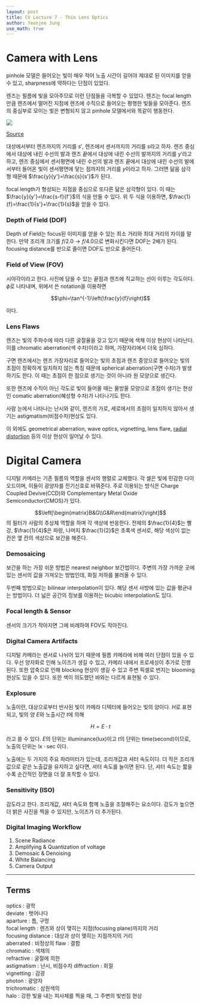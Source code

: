 ```yaml
---
layout: post
title: CV Lecture 7 - Thin Lens Optics
author: Yeonjee Jung
use_math: true
---
```


# Camera with Lens

pinhole 모델은 들어오는 빛이 매우 적어 노출 시간이 길어야 제대로 된 이미지를 얻을 수 있고, sharpness에 약하다는 단점이 있었다.

렌즈는 필름에 빛을 모아주므로 이런 단점들을 극복할 수 있었다. 렌즈는 focal length만큼 렌즈에서 떨어진 지점에 렌즈에 수직으로 들어오는 평행한 빛들을 모아준다. 렌즈의 중심부로 모이는 빛은 변형되지 않고 pinhole 모델에서와 똑같이 행동한다.

![](https://www.photonics.com/images/Web/Articles/2009/3/8/GaussianNewtonianThinLensFormulas_Table1.jpg)

[Source](https://www.photonics.com/images/Web/Articles/2009/3/8/GaussianNewtonianThinLensFormulas_Table1.jpg)

대상에서부터 렌즈까지의 거리를 $s'$, 렌즈에서 센서까지의 거리를 $s$라고 하자. 렌즈 중심에서 대상에 내린 수선의 발과 렌즈 끝에서 대상에 내린 수선의 발까지의 거리를 $y'$라고 하고, 렌즈 중심에서 센서평면에 내린 수선의 발과 렌즈 끝에서 대상에 내린 수선의 발에서부터 들어온 빛이 센서평면에 닿는 점까지의 거리를 $y$이라고 하자. 그러면 닮음 삼각형 때문에 $\frac{y}{y'}=\frac{s}{s'}$가 된다.

focal length가 형성되는 지점을 중심으로 또다른 닮은 삼각형이 있다. 이 때는 $\frac{y}{y'}=\frac{s-f}{f'}$의 식을 만들 수 있다. 위 두 식을 이용하면, $\frac{1}{f}=\frac{1}{s'}+\frac{1}{s}$을 얻을 수 있다.

### Depth of Field (DOF)

Depth of Field는 focus된 이미지를 얻을 수 있는 최소 거리와 최대 거리의 차이를 말한다. 만약 조리개 크기를 $f/2.0\rightarrow f/4.0$으로 변화시킨다면 DOF는 2배가 된다. focusing distance를 반으로 줄이면 DOF도 반으로 줄어든다.

### Field of View (FOV)

시야각이라고 한다. 사진에 담을 수 있는 끝점과 렌즈에 직교하는 선이 이루는 각도이다. $\phi$로 나타내며, 위에서 쓴 notation을 이용하면

$$\phi=\tan^{-1}\left(\frac{y}{f}\right)$$

이다.

### Lens Flaws

렌즈는 빛의 주파수에 따라 다른 굴절율을 갖고 있기 때문에 색채 이상 현상이 나타난다. 이를 chromatic aberration(색 수차)이라고 하며, 가장자리에서 더욱 심하다.

구면 렌즈에서는 렌즈 가장자리로 들어오는 빛의 초점과 렌즈 중앙으로 들어오는 빛의 초점이 정확하게 일치하지 않는 특징 때문에 spherical aberration(구면 수차)가 발생하기도 한다. 이 때는 초점이 한 점으로 생기는 것이 아니라 원 모양으로 생긴다.

또한 렌즈에 수직이 아닌 각도로 빛이 들어올 때는 물방울 모양으로 초점이 생기는 현상인 comatic aberration(혜성형 수차)가 나타나기도 한다.

사람 눈에서 나타나는 난시와 같이, 렌즈의 가로, 세로에서의 초점이 일치하지 않아서 생기는 astigmatism(비점수차)현상도 있다.

이 외에도 geometrical aberration, wave optics, vignetting, lens flare, [radial distortion](https://yeonjeejung.github.io/lecture/computervision/2019/07/07/Lecture3.html) 등의 이상 현상이 일어날 수 있다.

# Digital Camera

디지털 카메라는 기존 필름의 역할을 센서의 행렬로 교체했다. 각 셀은 빛에 민감한 다이오드이며, 이들이 광양자를 전기신호로 바꿔준다. 주로 이용되는 방식은 Charge Coupled Devive(CCD)와 Complementary Metal Oxide Semiconductor(CMOS)가 있다.

$$\left[\begin{matrix}B&G\\G&R\end{matrix}\right]$$의 필터가 사람의 추상체 역할을 하며 각 색상에 반응한다. 전체의 $\frac{1}{4}$는 빨강, $\frac{1}{4}$은 파랑, 나머지 $\frac{1}{2}$은 초록색 센서로, 해당 색상이 없는 칸은 옆 칸의 색상으로 보간을 해준다.

### Demosaicing

보간을 하는 가장 쉬운 방법은 nearest neighbor 보간법이다. 주변의 가장 가까운 곳에 있는 센서의 값을 가져오는 방법인데, 화질 저하를 불러올 수 있다.

두번째 방법으로는 bilinear interpolation이 있다. 해당 센서 사방에 있는 값을 평균내는 방법이다. 더 넓은 공간의 정보를 이용하는 bicubic interpolation도 있다.

### Focal length & Sensor

센서의 크기가 작아지면 그에 비례하여 FOV도 작아진다.

### Digital Camera Artifacts

디지털 카메라는 센서로 나뉘어 있기 때문에 필름 카메라에 비해 여러 단점이 있을 수 있다. 우선 양자화로 인해 노이즈가 생길 수 있고, 카메라 내에서 프로세싱이 추가로 진행된다. 또한 압축으로 인해 blocking 현상이 생길 수 있고 주변 픽셀로 번지는 blooming 현상도 있을 수 있다. 또한 색이 의도했던 바와는 다르게 표현될 수 있다.

### Explosure

노출이란, 대상으로부터 반사된 빛이 카메라 디텍터에 들어오는 빛의 양이다. $H$로 표현되고, 빛의 양 $E$와 노출시간 $t$에 의해

$$H=E\cdot t$$

라고 쓸 수 있다. $E$의 단위는 illuminance(lux)이고 $t$의 단위는 time(second)이므로, 노출의 단위는 $\text{lx}\cdot \text{sec}$ 이다.

노출에는 두 가지의 주요 파라미터가 있는데, 조리개값과 셔터 속도이다. 더 작은 조리개값으로 같은 노출값을 유지하고 싶다면, 셔터 속도를 늘이면 된다. 단, 셔터 속도는 짧을수록 순간적인 장면을 더 잘 포착할 수 있다.

### Sensitivity (ISO)

감도라고 한다. 조리개값, 셔터 속도와 함께 노출을 조절해주는 요소이다. 감도가 높으면 더 밝은 사진을 찍을 수 있지만, 노이즈가 더 추가된다.

### Digital Imaging Workflow

1. Scene Radiance
2. Amplifying & Quantization of voltage
3. Demosaic & Denoising
4. White Balancing
5. Camera Output

---
## Terms
optics : 광학  
deviate : 벗어나다  
aparture : 틈, 구멍  
focal length : 렌즈와 상이 맺히는 지점(focusing plane)까지의 거리  
focusing distance : 대상과 상이 맺히는 지점까지의 거리  
aberrated : 비정상의
flaw : 결함  
chromatic : 색채의  
refractive : 굴절에 의한  
astigmatism : 난시, 비점수차
diffraction : 회절  
vignetting : 감광  
photon : 광양자  
trichromatic : 삼원색의  
halo : 강한 빛을 내는 피사체를 찍을 때, 그 주변의 빛번짐 현상  
